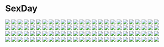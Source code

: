 # SexDay
![](https://konachan.com/jpeg/759e6c74ea706cefaef621fe51d357e9/Konachan.com%20-%20121284%20atelier_rorona%20brown_hair%20dress%20hom%20kishida_mel%20long_hair%20pointed_ears%20rororina_fryxell%20tagme%20white_hair.jpg)
![](https://konachan.com/image/e4931b8c24481126f0b24e7d8709f177/Konachan.com%20-%20200936%20brown_eyes%20brown_hair%20building%20cape%20city%20dress%20glasses%20hat%20long_hair%20moon%20night%20touhou%20usami_sumireko.jpg)
![](https://konachan.com/image/f86abb226451d8127d3dde3c515cff4f/Konachan.com%20-%20247584%20bones%20book%20halo%20novelance%20original%20pixiv_fantasia.jpg)
![](https://konachan.com/jpeg/0a0eae3948ee2f6775d690bd2473671c/Konachan.com%20-%20287887%20bikini%20blue_hair%20blush%20cameltoe%20cat_smile%20catgirl%20collar%20game_cg%20gloves%20grass%20group%20hat%20loli%20moukaku%20pink_hair%20shamu%20skirt%20sleeping%20swimsuit%20twintails.jpg)
![](https://konachan.com/image/5a37657af57d904b3d3f8f447c0805df/Konachan.com%20-%20235624%20aliasing%20ass%20blush%20breasts%20brown_eyes%20brown_hair%20cat_smile%20catgirl%20choker%20fang%20nekopara%20panties%20sayori%20skirt%20socks%20tail%20tie%20underwear%20watermark.jpg)
![](https://konachan.com/image/ac7ade0875dbd865b8299ba1005ea206/Konachan.com%20-%20138382%20a_channel%20kuroda_bb%20tennoji_nagisa.jpg)
![](https://konachan.com/jpeg/1e8dec341c07eced50c15727bf125f35/Konachan.com%20-%20295462%202girls%20alice_%28fate_extra%29%20butterfly%20cage%20fate_grand_order%20fate_%28series%29%20goth-loli%20gray_hair%20hat%20lolita_fashion%20long_hair%20purple_eyes%20signed%20yuzushiro.jpg)
![](https://konachan.com/jpeg/0f57c470e2ecf545238a2be837c992eb/Konachan.com%20-%207433%20garden_%28galge%29%20hoshigano_akira%20hoshino_erika.jpg)
![](https://konachan.com/jpeg/d420fe293f400b2bd45d004a34bc6557/Konachan.com%20-%20197262%20aqua_eyes%20aqua_hair%20domik%20flowers%20grass%20hatsune_miku%20leaves%20long_hair%20thighhighs%20twintails%20vocaloid.jpg)
![](https://konachan.com/jpeg/4f8fc232e4c30f8d4f6b327a12b9e183/Konachan.com%20-%20270261%202girls%20anthropomorphism%20aqua_eyes%20azur_lane%20blush%20brown_hair%20flowers%20japanese_clothes%20kneehighs%20long_hair%20shirokitsune%20water%20white_hair%20yellow_eyes.jpg)
![](https://konachan.com/image/5d8e3aac6161a5c4f4f03c7972dd593c/Konachan.com%20-%20292164%20a20_%28atsumaru%29%20beach%20bikini%20blush%20braids%20drink%20halo%20navel%20open_shirt%20original%20pink_eyes%20pink_hair%20ponytail%20sunglasses%20swimsuit%20umbrella%20water.jpg)
![](https://konachan.com/image/5899b23308de9c4db2da77749cd8e35f/Konachan.com%20-%2016939%20aquaplus%20kawata_hisashi%20leaf%20lucy_maria_misora%20to_heart%20to_heart_2.jpg)
![](https://konachan.com/image/ad7fc99c90b33d7f55db4a439303619e/Konachan.com%20-%2010079%20kanon%20minase_akiko%20minase_nayuki.jpg)
![](https://konachan.com/image/942b477e22fb20eba664e420c13e0877/Konachan.com%20-%20204607%20blonde_hair%20bow%20elbow_gloves%20gloves%20headband%20kousaka_honoka%20love_live%21_school_idol_project%20microphone%20short_hair%20touwa_nikuman.jpg)
![](https://konachan.com/image/ac3057c830e9c6201feca700fe5e15a7/Konachan.com%20-%20212957%20brown_hair%20flowers%20flowey_%28undertale%29%20frisk_%28undertale%29%20moo%20short_hair%20sleeping%20undertale.jpg)
![](https://konachan.com/image/3caa9bfff5f716f63161bb41dd4a9567/Konachan.com%20-%2076686%20mibu_natsuki%20shirakawa_hibari%20tetsudou_musume%20tomytec.jpg)
![](https://konachan.com/image/301531c961de9c6b57bc2fc3a2c0b8b9/Konachan.com%20-%2093019%20arisato_minato%20female_protagonist_%28persona3%29%20headphones%20kanzato_shin%20persona%20persona_3%20persona_4%20persona_trinity_soul%20seta_souji.jpg)
![](https://konachan.com/jpeg/4856e2ea68d7c20dcf2cbb85502e8904/Konachan.com%20-%20219129%202girls%20black_eyes%20black_hair%20blonde_hair%20choker%20flowers%20gothic%20gray_eyes%20leaves%20lolita_fashion%20original%20tagme_%28artist%29%20wristwear.jpg)
![](https://konachan.com/jpeg/d01ec6a1199a6d308a180091f3796888/Konachan.com%20-%20235841%20anthropomorphism%20bow_%28weapon%29%20brown_eyes%20brown_hair%20gray_hair%20hat%20kantai_collection%20red_eyes%20rizuriri%20short_hair%20skirt%20twintails%20weapon.jpg)
![](https://konachan.com/image/28365aa41895b75697f88332af3841e5/Konachan.com%20-%2028736%20beach%20bikini%20group%20mecha%20scan%20silent_mobius%20swimsuit%20tagme.jpg)
![](https://konachan.com/jpeg/79b89a761f0812d4dbb677c08a79a74c/Konachan.com%20-%20249640%20animal%20black_hair%20clouds%20edward-el%20fish%20original%20rain%20rainbow%20school_uniform%20skirt%20sky%20water.jpg)
![](https://konachan.com/jpeg/7974b64a1d7b6353c3cc33885b182089/Konachan.com%20-%20299953%202girls%20ass%20blue_hair%20dress%20green_eyes%20koisuru_asteroid%20konohata_mira%20long_hair%20manaka_ao%20orange_hair%20purple_eyes%20short_hair%20space%20stars%20swordsouls.jpg)
![](https://konachan.com/image/074f61da50c00d09649b3aa718019131/Konachan.com%20-%2043044%20breasts%20cleavage%20maid%20musubi%20sekirei.jpg)
![](https://konachan.com/image/7229c5a6fc12dd3cfa8f6c9d3c1f1e26/Konachan.com%20-%2058721%20kagamine_rin%20vocaloid.jpg)
![](https://konachan.com/jpeg/49ae15efd593c133ec3318077ad37b15/Konachan.com%20-%20267671%20alma01%20black_hair%20blue%20blue_eyes%20fang%20glasses%20gloves%20gun%20headphones%20military%20original%20school_uniform%20short_hair%20skirt%20tie%20weapon.jpg)
![](https://konachan.com/image/457c8340327adf8d81f277c8b21f2c91/Konachan.com%20-%20127962%20bikini_top%20black_hair%20black_rock_shooter%20blue%20blue_eyes%20gun%20kuroi_mato%20long_hair%20navel%20pcw%20shorts%20skull%20space%20sword%20twintails%20watermark%20weapon.jpg)
![](https://konachan.com/image/a56b676bddf8450eba39d90ca3fdfefb/Konachan.com%20-%2073276%20akiyama_mio%20black_hair%20blonde_hair%20breasts%20brown_hair%20hirasawa_yui%20k-on%21%20long_hair%20nakano_azusa%20nipples%20nude%20pussy%20rm%20short_hair%20twintails%20uncensored.jpg)
![](https://konachan.com/jpeg/037b733a5035a5c9aead0b7c5335a5ce/Konachan.com%20-%20196023%202girls%20alice_third_macy%20blonde_hair%20blush%20brown_hair%20cherry_blossoms%20cube%20flowers%20long_hair%20petals%20school_uniform%20skirt%20tagme_%28artist%29%20togawa_mayuu.jpg)
![](https://konachan.com/jpeg/8e540f530a353ed12338c66cc2804f64/Konachan.com%20-%20287950%202girls%20bed%20blush%20breasts%20chihuri405%20cleavage%20gray_eyes%20gray_hair%20hug%20kiss%20long_hair%20original%20red_hair%20shirt%20shorts%20thighhighs%20yellow_eyes%20yuri.jpg)
![](https://konachan.com/jpeg/9bd996eff1fce65e52e65c0d9b27f6eb/Konachan.com%20-%20284874%20azur_lane%20blush%20braids%20breasts%20cum%20gloves%20hat%20kaetzchen%20military%20nipples%20no_bra%20open_shirt%20red_hair%20sex%20short_hair%20signed%20thighhighs%20uniform.jpg)
![](https://konachan.com/jpeg/f9e948b1b274893eac811a9ea48da288/Konachan.com%20-%20227777%20aliasing%20black_hair%20headband%20long_hair%20original%20otokuyou%20pantyhose%20red_eyes%20school_uniform.jpg)
![](https://konachan.com/image/cfe76ca7293fd9b4694cacad7fc2311c/Konachan.com%20-%20103813%20ass%20black_eyes%20black_hair%20blonde_hair%20blue_eyes%20elwing%20long_hair%20pointed_ears%20scan%20shining_wind%20taka_tony%20wings%20xecty_ein.jpg)
![](https://konachan.com/image/872fcc8633f12564e4bed06e64d697d8/Konachan.com%20-%2084821%202girls%20aqua_hair%20blush%20butterfly%20choker%20dress%20flowers%20green_eyes%20original%20petals%20shigureteki%20twintails%20water.jpg)
![](https://konachan.com/jpeg/e4fdcdc611dcf18c95e22898021018db/Konachan.com%20-%20248951%20ametsuru%20aqua_eyes%20aqua_hair%20gloves%20hatsune_miku%20long_hair%20signed%20tie%20twintails%20vocaloid.jpg)
![](https://konachan.com/image/df97dfa8058c552594c13c121953d1f7/Konachan.com%20-%20284805%20akitaka_akita%20close%20clouds%20iriya_kana%20iriya_no_sora_ufo_no_natsu%20long_hair%20purple_eyes%20purple_hair%20sky.jpg)
![](https://konachan.com/image/51924bf7b5f69f02298833c15bcfaa7a/Konachan.com%20-%20121405%20all_male%20gorigori%20hanamura_yousuke%20headphones%20landscape%20male%20persona%20persona_4%20scarf%20scenic%20short_hair%20sky%20sunset.jpg)
![](https://konachan.com/image/a7d6fd2f08fe6353aee779281ca1a36c/Konachan.com%20-%20168261%20aircraft%20animal%20bird%20blonde_hair%20brown_eyes%20clouds%20motorcycle%20original%20school_uniform%20shiro_shougun%20skirt.jpg)
![](https://konachan.com/image/3c0e0bc81c23b0375ef58f8bfb3493a0/Konachan.com%20-%2021869%20calendar%20hiiragi_kagami%20hiiragi_tsukasa%20lucky_star%20twins.jpg)
![](https://konachan.com/image/146cac934b057d99e235638bb0e2a51d/Konachan.com%20-%20297460%202girls%20aliasing%20azur_lane%20blue_eyes%20blush%20bunny_ears%20clouds%20glasses%20long_hair%20nude%20panties%20ponytail%20sky%20thighhighs%20underwear%20white_hair%20yuri.jpg)
![](https://konachan.com/jpeg/e1336db7d7396abce70c075b6175c362/Konachan.com%20-%20253629%20blonde_hair%20building%20city%20close%20clouds%20green_eyes%20long_hair%20original%20rooftop%20school_uniform%20sheepd%20sky%20sunset.jpg)
![](https://konachan.com/image/51f8aa53c717a8133fee14f2c8b41175/Konachan.com%20-%20105543%202girls%20akemi_homura%20black_hair%20braids%20dress%20glasses%20gloves%20headband%20long_hair%20pink_eyes%20pink_hair%20purple_eyes%20ribbons%20short_hair%20twintails.jpg)
![](https://konachan.com/image/9bcb6bc5f56a774fef668f7110522a4a/Konachan.com%20-%2072357%20black_hair%20black_rock_shooter%20blue_eyes%20ericsakura%20kuroi_mato%20mecha%20sky%20twintails.jpg)
![](https://konachan.com/image/2a70f3f649d6263c3da5d34d1ed89d2a/Konachan.com%20-%20230251%20bandage%20black_hair%20breasts%20choker%20couch%20doggirl%20garter%20gtunver%20necklace%20overwatch%20panties%20purple_eyes%20short_hair%20tattoo%20thighhighs%20underwear%20watermark.jpg)
![](https://konachan.com/jpeg/8beb36498aae6e8d535e7ed16c15c20a/Konachan.com%20-%2048282%20hirasawa_yui%20k-on%21.jpg)
![](https://konachan.com/image/89c1be787ecf444c212b8a63c469f057/Konachan.com%20-%20197805%20blue_eyes%20blush%20eucliwood_hellscythe%20gray_hair%20kore_wa_zombie_desu_ka%3F%20long_hair.jpg)
![](https://konachan.com/jpeg/e7199efc37868e079890b3ed2305cecf/Konachan.com%20-%20215272%20akeyama_kitsune%20anthropomorphism%20bikini%20black_hair%20breasts%20brown_hair%20cum%20nipples%20nude%20red_eyes%20sex%20swimsuit%20takao_%28kancolle%29%20waifu2x.jpg)
![](https://konachan.com/image/a8c29b3e7a594bf011c179d759ff70ad/Konachan.com%20-%20211028%20green_eyes%20ibarazaki_emi%20jpeg_artifacts%20katawa_shoujo%20mike_inel%20red_hair%20signed%20twintails%20zoom_layer.jpg)
![](https://konachan.com/jpeg/32624bece090295958c3cb4ab6dba85f/Konachan.com%20-%20180067%20blush%20bra%20braids%20breasts%20game_cg%20hello_lady%21%20nipples%20open_shirt%20orange_hair%20panties%20ponytail%20pussy_juice%20sex%20skirt%20skirt_lift%20underwear%20yellow_eyes.jpg)
![](https://konachan.com/image/1822d8227d4fd56e5c7ed35c87390576/Konachan.com%20-%2014136%20school_rumble%20tsukamoto_yakumo.jpg)
![](https://konachan.com/jpeg/4634eed5c72e3f86794289e257229e1c/Konachan.com%20-%20106012%20blue_hair%20blush%20breasts%20brown_eyes%20censored%20clochette%20game_cg%20long_hair%20navel%20nipples%20oshiki_hitoshi%20penis%20pussy%20sex%20swimsuit%20topless%20twintails%20wet.jpg)
![](https://konachan.com/image/099f7b9403aa988f62002920c667a707/Konachan.com%20-%2090296%20all_male%20christmas%20gloves%20hat%20male%20matataku%20santa_claus%20santa_costume%20santa_hat.jpg)
![](https://konachan.com/image/2255edcdd7cf81769833b2b944c41bef/Konachan.com%20-%20207444%202girls%20building%20city%20clouds%20natsu3390%20original%20scenic%20school_uniform%20sky%20sunset%20water.jpg)
![](https://konachan.com/image/22daa31bcbacfdc6f4c79a3a0b6f70b4/Konachan.com%20-%2021361%20carnelian%20pointed_ears.jpg)
![](https://konachan.com/image/1ff12eaa8228973b2619084303b6ed72/Konachan.com%20-%2084430%20animal%20blonde_hair%20blue_eyes%20flowers%20hello_good-bye%20moekibara_fumitake%20panties%20scan%20sky%20underwear%20yukishiro_may.jpg)
![](https://konachan.com/image/5ecf126f3ef17a1492a1dbef05cb8577/Konachan.com%20-%20260398%20anthropomorphism%20azur_lane%20bow%20dress%20flowers%20gloves%20hat%20long_hair%20panties%20ribbons%20rose%20tagme_%28artist%29%20thighhighs%20underwear%20white_hair.jpg)
![](https://konachan.com/image/3432061c6fe54c49d4aa376143338e2c/Konachan.com%20-%2012837%20love_hina.jpg)
![](https://konachan.com/image/59e11b5e6e371ab255cfc2509500c69e/Konachan.com%20-%20247534%20blood%20cross%20dress%20gray_hair%20headdress%20loli%20long_hair%20necklace%20nun%20original%20pixiv_fantasia%20red_eyes%20saru%20tears.jpg)
![](https://konachan.com/image/a9c22673ec840ac3e181c20a36bc4adb/Konachan.com%20-%20304747%20horns%20male%20mask%20original%20yamakawa.jpg)
![](https://konachan.com/image/d7187ee48f2ccb82acb6702026f68e38/Konachan.com%20-%2027117%20fate_%28series%29%20fate_stay_night%20nopan%20open_shirt%20rider.jpg)
![](https://konachan.com/jpeg/89e282e7ca2f61c40e2a8cfa6e702d54/Konachan.com%20-%20118128%20brown_eyes%20brown_hair%20culture_japan%20long_hair%20refeia%20suenaga_mirai%20sword%20weapon%20zoom_layer.jpg)
![](https://konachan.com/image/aece2df1fc15b9ad079a4d265e161af4/Konachan.com%20-%20119504%20black_hair%20cabbit%20dress%20game_cg%20gothic%20goth-loli%20loli%20lolita_fashion%20long_hair%20midori_no_umi%20pink_eyes%20rikuno%20short_hair%20sorane%20twins%20yukie.jpg)
![](https://konachan.com/jpeg/1a5f0303c5016f228593e4fb8b7d9efd/Konachan.com%20-%20273577%20ama_mitsuki%20anthropomorphism%20bow%20bra%20green_eyes%20green_hair%20kantai_collection%20long_hair%20panties%20school_uniform%20shirt_lift%20signed%20thighhighs%20underwear.jpg)
![](https://konachan.com/jpeg/3234292a90266208ace9438347569949/Konachan.com%20-%20202584%20all_male%20angel_beats%21%20game_cg%20key%20male%20na-ga%20otonashi_yuzuru%20tk.jpg)
![](https://konachan.com/image/60dc529320614df7a1319d50147240f9/Konachan.com%20-%2065937%20anthropomorphism%20gia%20gray_hair%20gun%20hat%20orange_eyes%20original%20short_hair%20weapon%20white.jpg)
![](https://konachan.com/image/40210dcf6a421c31d800c51da2fce21a/Konachan.com%20-%20159803%20akiyama_yukari%20battlefield_3%20chipika%20combat_vehicle%20crossover%20girls_und_panzer%20nishizumi_miho.jpg)
![](https://konachan.com/image/82fd31af2ea4fec23625c8fa472a9aec/Konachan.com%20-%20190648%20aircraft%20anthropomorphism%20brown_hair%20clouds%20elbow_gloves%20flowers%20gloves%20kaga_%28kancolle%29%20kantai_collection%20ki_bospon%20sky%20wedding_attire.jpg)
![](https://konachan.com/image/b4dd8ae89d8017afab7fb0b5256b97f7/Konachan.com%20-%20273863%20aqua_eyes%20bed%20blonde_hair%20blush%20breasts%20censored%20chiibou_%28shoukasen%29%20dark_skin%20long_hair%20navel%20nude%20original%20pubic_hair%20pussy%20spread_legs%20twintails.jpg)
![](https://konachan.com/image/79dea26ef84afb6d5ee4711def089281/Konachan.com%20-%2031930%20ass%20blush%20breasts%20censored%20cum%20favorite%20game_cg%20kokonoka%20moon%20night%20penis%20purple_hair%20pussy_juice%20red_eyes%20sex%20tsuwabuki_akira%20underboob.jpg)
![](https://konachan.com/image/3608e84211c75dd984477c210da849c1/Konachan.com%20-%2039262%20armor%20beach%20blonde_hair%20blue_eyes%20blush%20chibi%20clouds%20final_justice%20green_eyes%20headdress%20pink_hair%20sky%20tie%20water%20watermark.jpg)
![](https://konachan.com/jpeg/45be85bc43925b38ed2994c4f9596db7/Konachan.com%20-%20194597%20anus%20breasts%20demon%20horns%20hu_sea%20nipples%20pussy%20red_eyes%20summon_night_5%20thighhighs%20third-party_edit%20uncensored%20white.jpg)
![](https://konachan.com/image/6d626001e73bd90228fdee35c576991b/Konachan.com%20-%206665%20amano_mishio%20kanon%20piro%20sawatari_makoto.jpg)
![](https://konachan.com/image/cf0d3e6e3abb84f1dd2cb78aec494454/Konachan.com%20-%20253040%202girls%20amano_miu%20black_hair%20blend_s%20blue_eyes%20bow%20candy%20food%20halloween%20hat%20horns%20long_hair%20navel%20pumpkin%20purple_eyes%20red_hair%20twintails%20weapon.jpg)
![](https://konachan.com/image/6d8d338585f7ff9b61274d3ebf5acb17/Konachan.com%20-%20298242%20animal_ears%20arknights%20black_hair%20breasts%20brown_eyes%20cleavage%20gloves%20long_hair%20pantyhose%20shorts%20tail%20texas_%28arknights%29%20zui_ai_shuang_mawei.jpg)
![](https://konachan.com/image/04837b504888526f7406f520c808e857/Konachan.com%20-%2064873%20megurine_luka%20vocaloid.jpg)
![](https://konachan.com/image/56cba19148fd5c6212a305e3001b8d21/Konachan.com%20-%20148268%20animal%20animal_ears%20barefoot%20bike_shorts%20bird%20black_hair%20blue_eyes%20brown_eyes%20cat%20catgirl%20lasterk%20navel%20original%20short_hair%20shorts%20signed%20tail%20tree.jpg)
![](https://konachan.com/jpeg/69ab43ea0efd86ed67666c768d9ee53e/Konachan.com%20-%20212691%20japanese_clothes%20kimono%20long_hair%20miko%20original%20otokuyou%20red_eyes%20shiroi_ko_%28otokuyou%29%20white_hair.jpg)
![](https://konachan.com/jpeg/5f4044e32ab7121cbc1476f977c558fc/Konachan.com%20-%20287306%202girls%20anthropomorphism%20azur_lane%20bikini%20black_hair%20brown_hair%20long_hair%20navel%20pokachu%20purple_eyes%20red_eyes%20swimsuit%20third-party_edit%20twintails.jpg)
![](https://konachan.com/jpeg/deb28eae38bc9faf42b385aecde0583b/Konachan.com%20-%20300525%20animal_ears%20brown_hair%20catgirl%20cat_smile%20headdress%20long_hair%20original%20pink_eyes%20sand-rain%20school_uniform%20skirt%20tail%20twintails%20zettai_ryouiki.jpg)
![](https://konachan.com/jpeg/cff7692ae03f04b17fce54218db20b16/Konachan.com%20-%20221775%20blonde_hair%20gyugu%20hatsune_miku%20long_hair%20monochrome%20thighhighs%20twintails%20vocaloid%20yellow_eyes%20zettai_ryouiki.jpg)
![](https://konachan.com/image/b4b4e5fa2f302252e7d98734937de8d7/Konachan.com%20-%20113137%20alice_%28odin_sphere%29%20alice_%28wonderland%29%20alice_in_wonderland%20animal%20blonde_hair%20bloomers%20book%20cat%20dragon%20dress%20odin_sphere%20tagme%20takashima%20twintails.jpg)
![](https://konachan.com/jpeg/b391d060202d89f3195d5c3908c65550/Konachan.com%20-%20272268%20aqua_eyes%20ass%20blush%20bondage%20gag%20headband%20horns%20kanna_kamui%20loli%20long_hair%20panties%20purple_hair%20signed%20tail%20thighhighs%20twintails%20underwear%20upskirt%20white.jpg)
![](https://konachan.com/jpeg/70803818459cb00c56e0bc9acfdcede7/Konachan.com%20-%20127408%20armor%20blush%20breasts%20censored%20game_cg%20kazama_akari%20koikishi_purely_kiss%20nipples%20penis%20pink_hair%20pussy%20school_uniform%20sex%20twintails%20wet%20yuuki_hagure.jpg)
![](https://konachan.com/image/6f91ba6ccca8033ce0122381ff4c70f8/Konachan.com%20-%20130507%20blonde_hair%20sakaki_%28noi-gren%29%20tagme%20thighhighs.jpg)
![](https://konachan.com/jpeg/51c8e9f6e409a1df7ba34f0dd29f87d4/Konachan.com%20-%20128828%20blonde_hair%20brown_eyes%20building%20city%20coffee-kizoku%20long_hair%20miyagawa_miyako%20night%20rooftop%20root_nuko%20school_uniform%20tie%20twintails.jpg)
![](https://konachan.com/image/2f3ef7db20682eee37772f1d3469d349/Konachan.com%20-%20134674%20breasts%20green_hair%20kagiyama_hina%20kamishima_yuu%20nipples%20no_bra%20touhou.jpg)
![](https://konachan.com/jpeg/d44a09cb1a720429813c51133991b4c2/Konachan.com%20-%20304171%20blue_eyes%20blue_hair%20blush%20breasts%20nipples%20nude%20original%20third-party_edit%20tshangen131%20waifu2x%20wet%20white.jpg)
![](https://konachan.com/jpeg/f320a4807d2fc93fb7eb076766b38213/Konachan.com%20-%2027110%20cyan%20sayonara_zetsubou_sensei%20tsunetsuki_matoi.jpg)
![](https://konachan.com/image/4527c0d05dbeae96f8bfeca5645d3d85/Konachan.com%20-%20140957%20blazblue%20blue_eyes%20long_hair%20red_hair%20sayo_wini%20tagme%20tears%20tsubaki_yayoi%20weapon%20wings.jpg)
![](https://konachan.com/jpeg/10b7574d83b98f3c82692a7365901dc3/Konachan.com%20-%20166801%20animal%20barefoot%20bath%20blue_eyes%20blush%20braids%20dog%20long_hair%20pink_hair%20ponytail%20purple_eyes%20red_eyes%20red_hair%20short_hair%20tail%20to_love_ru%20towel.jpg)
![](https://konachan.com/image/c4e53afc3d425bdbc620762c11324618/Konachan.com%20-%2087283%20tagme.jpg)
![](https://konachan.com/jpeg/e216b118cdebc988fb22d5b1b7597658/Konachan.com%20-%20215231%20dress%20game_cg%20g_yuusuke%20kurana_munefuyu%20no_bra%20open_shirt%20sousyu_sensinkan-gakuen_bansenjin%20tatsumiya_yurika%20thighhighs.jpg)
![](https://konachan.com/jpeg/5d162b4c748508a0ba2d99bc799f0897/Konachan.com%20-%2055205%20akiyama_mio%20k-on%21.jpg)
![](https://konachan.com/image/969622d779c5b6f41cf94084fb484cbe/Konachan.com%20-%20113582%20butterfly%20kanamura_ren%20original%20tagme%20yellow_eyes.jpg)
![](https://konachan.com/image/ff83123d20f7b7408fbbe35125dd845b/Konachan.com%20-%20127092%20exaella%20exaella_%28char%29.jpg)
![](https://konachan.com/image/7e8e1c24edd95be4075bce70ffe6e8ca/Konachan.com%20-%20187349%20barefoot%20choker%20headdress%20mahito%20navel%20original%20purple_hair%20red_eyes%20see_through.jpg)
![](https://konachan.com/image/ab5d09e1b296aa041a6bded434485c88/Konachan.com%20-%20141783%20animal_ears%20barefoot%20blue_eyes%20butterfly%20catgirl%20dress%20gray_hair%20long_hair%20original%20shino_%28lunar_crescent%29%20water.jpg)
![](https://konachan.com/jpeg/aa9c635af7eaff449b2022e4f196381a/Konachan.com%20-%20253783%20aisha_%28elsword%29%20ara_haan%20elesis_%28elsword%29%20elsword%20eve_%28elsword%29%20group%20lium%20lu_%28elsword%29%20rena_%28elsword%29%20rose_%28elsword%29.jpg)
![](https://konachan.com/jpeg/0410d0619169f0a0cc7172d42b45a418/Konachan.com%20-%20263598%20all_male%20blonde_hair%20charcoalo%20close%20gloves%20gray_eyes%20hat%20link_%28zelda%29%20magic%20male%20pointed_ears%20short_hair%20sword%20the_legend_of_zelda%20weapon%20wink.jpg)
![](https://konachan.com/image/9ddb6e476da7d2a539a7a0fa2af3bfee/Konachan.com%20-%2071879%20brown_eyes%20brown_hair%20gray_hair%20kiryu_zero%20knife%20vampire%20vampire_knight%20yuuki_cross.jpg)
![](https://konachan.com/image/3acfe5893174795581885f7c20c43325/Konachan.com%20-%2032863%20breasts%20clannad%20cleavage%20sakagami_tomoyo.jpg)
